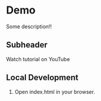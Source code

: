 # Demo

Some description!!

## Subheader

Watch tutorial on YouTube

## Local Development

1. Open index.html in your browser.
